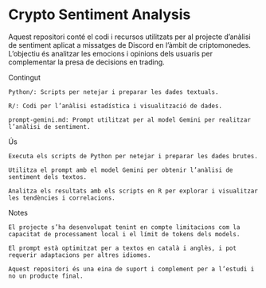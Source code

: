 # Crypto Sentiment Analysis

Aquest repositori conté el codi i recursos utilitzats per al projecte d’anàlisi de sentiment aplicat a missatges de Discord en l’àmbit de criptomonedes. L’objectiu és analitzar les emocions i opinions dels usuaris per complementar la presa de decisions en trading.

Contingut

    Python/: Scripts per netejar i preparar les dades textuals.

    R/: Codi per l’anàlisi estadística i visualització de dades.

    prompt-gemini.md: Prompt utilitzat per al model Gemini per realitzar l’anàlisi de sentiment.

Ús

    Executa els scripts de Python per netejar i preparar les dades brutes.

    Utilitza el prompt amb el model Gemini per obtenir l’anàlisi de sentiment dels textos.

    Analitza els resultats amb els scripts en R per explorar i visualitzar les tendències i correlacions.

Notes

    El projecte s’ha desenvolupat tenint en compte limitacions com la capacitat de processament local i el límit de tokens dels models.

    El prompt està optimitzat per a textos en català i anglès, i pot requerir adaptacions per altres idiomes.

    Aquest repositori és una eina de suport i complement per a l’estudi i no un producte final.
